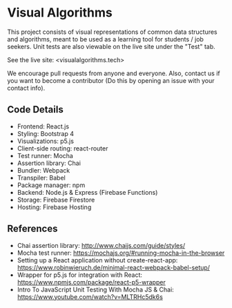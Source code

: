 # Visual Algorithms

This project consists of visual representations of common data structures and algorithms, meant to be used as a learning tool for students / job seekers. Unit tests are also viewable on the live site under the "Test" tab.

See the live site: <visualalgorithms.tech>

We encourage pull requests from anyone and everyone. Also, contact us if you want to become a contributor (Do this by opening an issue with your contact info).

## Code Details

- Frontend: React.js
- Styling: Bootstrap 4
- Visualizations: p5.js
- Client-side routing: react-router
- Test runner: Mocha
- Assertion library: Chai
- Bundler: Webpack
- Transpiler: Babel
- Package manager: npm
- Backend: Node.js & Express (Firebase Functions)
- Storage: Firebase Firestore
- Hosting: Firebase Hosting

## References

- Chai assertion library: <http://www.chaijs.com/guide/styles/>
- Mocha test runner: <https://mochajs.org/#running-mocha-in-the-browser>
- Setting up a React application without create-react-app: <https://www.robinwieruch.de/minimal-react-webpack-babel-setup/>
- Wrapper for p5.js for integration with React: <https://www.npmjs.com/package/react-p5-wrapper>
- Intro To JavaScript Unit Testing With Mocha JS & Chai: <https://www.youtube.com/watch?v=MLTRHc5dk6s>
